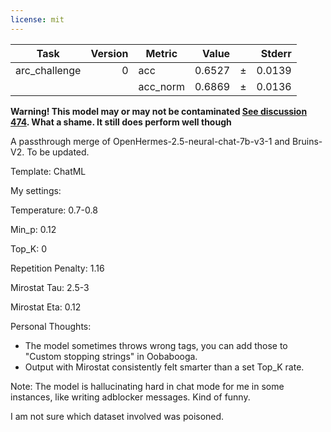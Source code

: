 ```yaml
---
license: mit
---
```


|    Task     |Version| Metric |Value |   |Stderr|
|-------------|------:|--------|-----:|---|-----:|
|arc_challenge|      0|acc     |0.6527|±  |0.0139|
|             |       |acc_norm|0.6869|±  |0.0136|

**Warning! This model may or may not be contaminated [See discussion 474](https://huggingface.co/spaces/HuggingFaceH4/open_llm_leaderboard/discussions/474). What a shame. It still does perform well though**

A passthrough merge of OpenHermes-2.5-neural-chat-7b-v3-1 and Bruins-V2. To be updated.

Template: ChatML

My settings:

Temperature: 0.7-0.8

Min_p: 0.12

Top_K: 0

Repetition Penalty: 1.16

Mirostat Tau: 2.5-3

Mirostat Eta: 0.12

Personal Thoughts:

- The model sometimes throws wrong tags, you can add those to "Custom stopping strings" in Oobabooga.
- Output with Mirostat consistently felt smarter than a set Top_K rate.

Note: The model is hallucinating hard in chat mode for me in some instances, like writing adblocker messages. Kind of funny. 

I am not sure which dataset involved was poisoned.